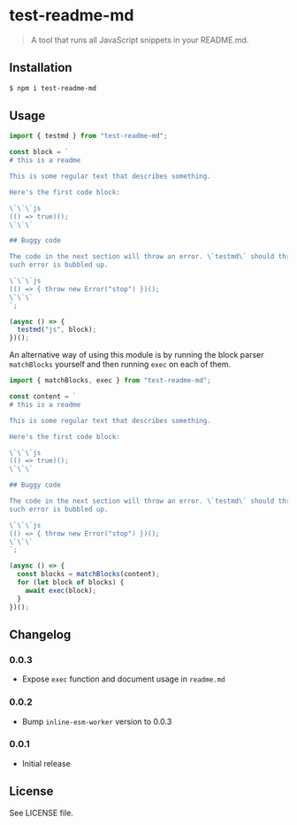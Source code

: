 # test-readme-md

> A tool that runs all JavaScript snippets in your README.md.

## Installation

```bash
$ npm i test-readme-md
```

## Usage

```js
import { testmd } from "test-readme-md";

const block = `
# this is a readme

This is some regular text that describes something.

Here's the first code block:

\`\`\`js
(() => true)();
\`\`\`

## Buggy code

The code in the next section will throw an error. \`testmd\` should throw too if
such error is bubbled up.

\`\`\`js
(() => { throw new Error("stop") })();
\`\`\`
`;

(async () => {
  testmd("js", block);
})();
```

An alternative way of using this module is by running the block parser
`matchBlocks` yourself and then running `exec` on each of them.

```js
import { matchBlocks, exec } from "test-readme-md";

const content = `
# this is a readme

This is some regular text that describes something.

Here's the first code block:

\`\`\`js
(() => true)();
\`\`\`

## Buggy code

The code in the next section will throw an error. \`testmd\` should throw too if
such error is bubbled up.

\`\`\`js
(() => { throw new Error("stop") })();
\`\`\`
`;

(async () => {
  const blocks = matchBlocks(content);
  for (let block of blocks) {
    await exec(block);
  }
})();
```

## Changelog

### 0.0.3

- Expose `exec` function and document usage in `readme.md`

### 0.0.2

- Bump `inline-esm-worker` version to 0.0.3

### 0.0.1

- Initial release

## License

See LICENSE file.

